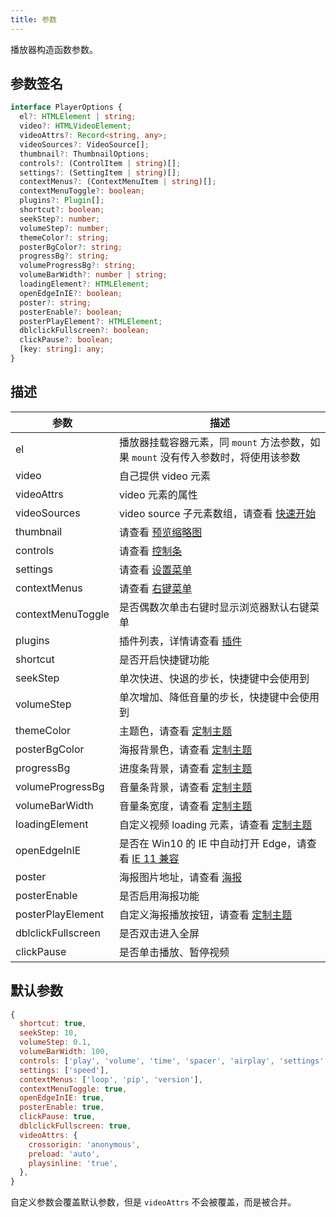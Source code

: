 ```yaml
---
title: 参数
---
```


播放器构造函数参数。

## 参数签名

```typescript
interface PlayerOptions {
  el?: HTMLElement | string;
  video?: HTMLVideoElement;
  videoAttrs?: Record<string, any>;
  videoSources?: VideoSource[];
  thumbnail?: ThumbnailOptions;
  controls?: (ControlItem | string)[];
  settings?: (SettingItem | string)[];
  contextMenus?: (ContextMenuItem | string)[];
  contextMenuToggle?: boolean;
  plugins?: Plugin[];
  shortcut?: boolean;
  seekStep?: number;
  volumeStep?: number;
  themeColor?: string;
  posterBgColor?: string;
  progressBg?: string;
  volumeProgressBg?: string;
  volumeBarWidth?: number | string;
  loadingElement?: HTMLElement;
  openEdgeInIE?: boolean;
  poster?: string;
  posterEnable?: boolean;
  posterPlayElement?: HTMLElement;
  dblclickFullscreen?: boolean;
  clickPause?: boolean;
  [key: string]: any;
}
```

## 描述

| 参数 | 描述 |
| --- | --- |
| el | 播放器挂载容器元素，同 `mount` 方法参数，如果 `mount` 没有传入参数时，将使用该参数 |
| video | 自己提供 video 元素 |
| videoAttrs | video 元素的属性 |
| videoSources| video source 子元素数组，请查看 [快速开始](getting-started.md) |
| thumbnail | 请查看 [预览缩略图](thumbnail.md) |
| controls | 请查看 [控制条](control.md) |
| settings | 请查看 [设置菜单](settings.md) |
| contextMenus | 请查看 [右键菜单](contextmenu.md) |
| contextMenuToggle | 是否偶数次单击右键时显示浏览器默认右键菜单 |
| plugins | 插件列表，详情请查看 [插件](plugin.md) |
| shortcut | 是否开启快捷键功能 |
| seekStep | 单次快进、快退的步长，快捷键中会使用到 |
| volumeStep | 单次增加、降低音量的步长，快捷键中会使用到 |
| themeColor | 主题色，请查看 [定制主题](theme.md) |
| posterBgColor | 海报背景色，请查看 [定制主题](theme.md) |
| progressBg | 进度条背景，请查看 [定制主题](theme.md) |
| volumeProgressBg | 音量条背景，请查看 [定制主题](theme.md) |
| volumeBarWidth | 音量条宽度，请查看 [定制主题](theme.md) |
| loadingElement | 自定义视频 loading 元素，请查看 [定制主题](theme.md) |
| openEdgeInIE | 是否在 Win10 的 IE 中自动打开 Edge，请查看 [IE 11 兼容](ie11.md) |
| poster | 海报图片地址，请查看 [海报](poster.md) |
| posterEnable | 是否启用海报功能 |
| posterPlayElement | 自定义海报播放按钮，请查看 [定制主题](theme.md) |
| dblclickFullscreen | 是否双击进入全屏 |
| clickPause | 是否单击播放、暂停视频 |

## 默认参数

```js
{
  shortcut: true,
  seekStep: 10,
  volumeStep: 0.1,
  volumeBarWidth: 100,
  controls: ['play', 'volume', 'time', 'spacer', 'airplay', 'settings', 'web-fullscreen', 'fullscreen'],
  settings: ['speed'],
  contextMenus: ['loop', 'pip', 'version'],
  contextMenuToggle: true,
  openEdgeInIE: true,
  posterEnable: true,
  clickPause: true,
  dblclickFullscreen: true,
  videoAttrs: {
    crossorigin: 'anonymous',
    preload: 'auto',
    playsinline: 'true',
  },
}
```
自定义参数会覆盖默认参数，但是 `videoAttrs` 不会被覆盖，而是被合并。
